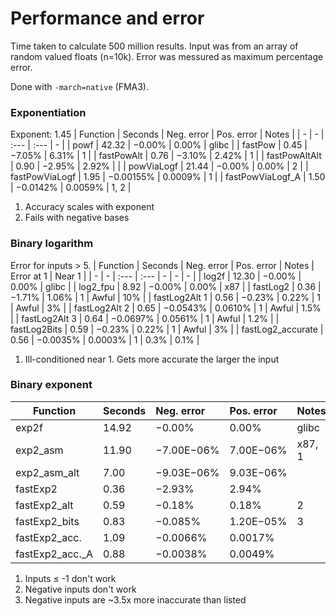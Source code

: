 # Performance and error
Time taken to calculate 500 million results. Input was from an array of random valued floats (n=10k).
Error was messured as maximum percentage error.

Done with `-march=native` (FMA3).
### Exponentiation
Exponent: 1.45
| Function | Seconds | Neg. error | Pos. error | Notes |
| - | - | :--- | :--- | - |
| powf | 42.32 | $`-0.00\%`$ | $`0.00\%`$ | glibc |
| fastPow | 0.45 | $`-7.05\%`$ | $`6.31\%`$ | 1 |
| fastPowAlt | 0.76 | $`-3.10\%`$ | $`2.42\%`$ | 1 |
| fastPowAltAlt | 0.90 | $`-2.95\%`$ | $`2.92\%`$ | |
| powViaLogf | 21.44 | $`-0.00\%`$ | $`0.00\%`$ | 2 |
| fastPowViaLogf | 1.95 | $`-0.00155\%`$ | $`0.0009\%`$ | 1 |
| fastPowViaLogf_A | 1.50 | $`-0.0142\%`$ | $`0.0059\%`$ | 1, 2 |

1. Accuracy scales with exponent
2. Fails with negative bases

### Binary logarithm
Error for inputs > 5.
| Function | Seconds | Neg. error | Pos. error | Notes | Error at 1 | Near 1 |
| - | - | :--- | :--- | - | - | - |
| log2f | 12.30 | $`-0.00\%`$ | $`0.00\%`$ | glibc |
| log2_fpu | 8.92 | $`-0.00\%`$ | $`0.00\%`$ | x87 |
| fastLog2 | 0.36 | $`-1.71\%`$ | $`1.06\%`$ | 1 | Awful | $`10\%`$ |
| fastLog2Alt 1 | 0.56 | $`-0.23\%`$ | $`0.22\%`$ | 1 | Awful | $`3\%`$ |
| fastLog2Alt 2 | 0.65 | $`-0.0543\%`$ | $`0.0610\%`$ | 1 | Awful | $`1.5\%`$ |
| fastLog2Alt 3 | 0.64 | $`-0.0697\%`$ | $`0.0561\%`$ | 1 | Awful | $`1.2\%`$ |
| fastLog2Bits | 0.59 | $`-0.23\%`$ | $`0.22\%`$ | 1 | Awful | $`3\%`$ |
| fastLog2_accurate | 0.56 | $`-0.0035\%`$ | $`0.0003\%`$ | 1 | $`0.3\%`$ | $`0.1\%`$ |

1. Ill-conditioned near 1. Gets more accurate the larger the input

### Binary exponent
| Function | Seconds | Neg. error | Pos. error | Notes |
| - | - | :--- | :--- | - |
| exp2f | 14.92 | $`-0.00\%`$ | $`0.00\%`$ | glibc |
| exp2_asm | 11.90 | $`-7.00`$E$`-06\%`$ | $`7.00`$E$`-06\%`$ | x87, 1 |
| exp2_asm_alt | 7.00 | $`-9.03`$E$`-06\%`$ | $`9.03`$E$`-06\%`$ | |
| fastExp2 | 0.36 | $`-2.93\%`$ | $`2.94\%`$ | |
| fastExp2_alt | 0.59 | $`-0.18\%`$ | $`0.18\%`$ | 2 |
| fastExp2_bits| 0.83 | $`-0.085\%`$ | $`1.20`$E$`-05\%`$ | 3 |
| fastExp2_acc. | 1.09 | $`-0.0066\%`$ | $`0.0017\%`$ | |
| fastExp2_acc._A | 0.88 | $`-0.0038\%`$ | $`0.0049\%`$ | |

1. Inputs $`\le`$ -1 don't work
2. Negative inputs don't work
3. Negative inputs are ~3.5x more inaccurate than listed
